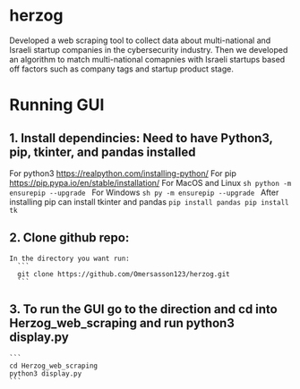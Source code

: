 # herzog
Developed a web scraping tool to collect data about multi-national and Israeli startup companies in the cybersecurity industry. 
Then we developed an algorithm to match multi-national comapnies with Israeli startups based off factors such as company tags and startup product stage.

# Running GUI
## 1. Install dependincies: Need to have Python3, pip, tkinter, and pandas installed
  For python3 https://realpython.com/installing-python/ 
  For pip https://pip.pypa.io/en/stable/installation/ 
    For MacOS and Linux
      ```sh
      python -m ensurepip --upgrade
      ```
    For Windows
      ```sh
      py -m ensurepip --upgrade
      ```
  After installing pip can install tkinter and pandas 
     ```
      pip install pandas
      pip install tk
     ```
## 2. Clone github repo: 
    In the directory you want run: 
      ```
      git clone https://github.com/Omersasson123/herzog.git
      ```
## 3. To run the GUI go to the direction and cd into Herzog_web_scraping and run python3 display.py
    ```
    cd Herzog_web_scraping
    python3 display.py
    ```
